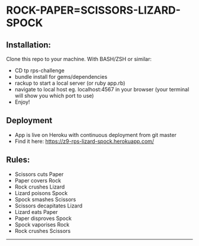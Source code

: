 # ROCK-PAPER=SCISSORS-LIZARD-SPOCK

Installation:
-------------
Clone this repo to your machine.
With BASH/ZSH or similar:
- CD tp rps-challenge
- bundle install for gems/dependencies
- rackup to start a local server (or ruby app.rb)
- navigate to local host eg. localhost:4567 in your browser
  (your terminal will show you which port to use)
- Enjoy!

Deployment
------
- App is live on Heroku with continuous deployment from git master
- Find it here: https://z9-rps-lizard-spock.herokuapp.com/

Rules:
------
* Scissors cuts Paper
* Paper covers Rock
* Rock crushes Lizard
* Lizard poisons Spock
* Spock smashes Scissors
* Scissors decapitates Lizard
* Lizard eats Paper
* Paper disproves Spock
* Spock vaporises Rock
* Rock crushes Scissors

-----------------------
